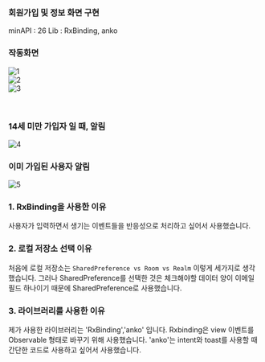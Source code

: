

### 회원가입 및 정보 화면 구현

minAPI : 26
Lib : RxBinding, anko
<br>

### 작동화면

![1](./screenshot/1.gif)
<br>
![2](./screenshot/2.gif)
<br>
![3](./screenshot/3.gif)
<br>

<br>


### 14세 미만 가입자 일 때, 알림

![4](./screenshot/14exception.gif)
<br>

### 이미 가입된 사용자 알림

![5](./screenshot/alreadyJoin.gif)
<br>


### 1. RxBinding을 사용한 이유

사용자가 입력하면서 생기는 이벤트들을 반응성으로 처리하고 싶어서 사용했습니다.



### 2. 로컬 저장소 선택 이유

처음에 로컬 저장소는 `SharedPreference vs Room vs Realm` 이렇게 세가지로 생각했습니다.
그러나 SharedPreference를 선택한 것은 체크해야할 데이터 양이 이메일 필드 하나이기 때문에 SharedPreference로 사용했습니다.


### 3. 라이브러리를 사용한 이유

제가 사용한 라이브러리는 'RxBinding','anko' 입니다. Rxbinding은 view 이벤트를 Observable 형태로 바꾸기 위해 사용했습니다.
'anko'는 intent와 toast를 사용할 때 간단한 코드로 사용하고 싶어서 사용했습니다.

